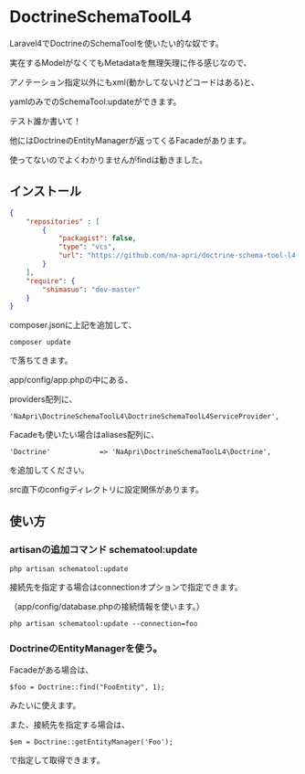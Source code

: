 # DoctrineSchemaToolL4


Laravel4でDoctrineのSchemaToolを使いたい的な奴です。

実在するModelがなくてもMetadataを無理矢理に作る感じなので、

アノテーション指定以外にもxml(動かしてないけどコードはある)と、

yamlのみでのSchemaTool:updateができます。

テスト誰か書いて！

他にはDoctrineのEntityManagerが返ってくるFacadeがあります。

使ってないのでよくわかりませんがfindは動きました。


## インストール

```JSON
{
	"repositories" : [
		{
			"packagist": false,
			"type": "vcs",
			"url": "https://github.com/na-apri/doctrine-schema-tool-l4.git"
		}
	],
    "require": {
		"shimasuo": "dev-master"
    }
}
```

composer.jsonに上記を追加して、

	composer update

で落ちてきます。

app/config/app.phpの中にある、

providers配列に、

	'NaApri\DoctrineSchemaToolL4\DoctrineSchemaToolL4ServiceProvider',

Facadeも使いたい場合はaliases配列に、

	'Doctrine'            => 'NaApri\DoctrineSchemaToolL4\Doctrine',

を追加してください。

src直下のconfigディレクトリに設定関係があります。

## 使い方

### artisanの追加コマンド schematool:update

	php artisan schematool:update

接続先を指定する場合はconnectionオプションで指定できます。

（app/config/database.phpの接続情報を使います。）

	php artisan schematool:update --connection=foo


### DoctrineのEntityManagerを使う。

Facadeがある場合は、

	$foo = Doctrine::find("FooEntity", 1);

みたいに使えます。

また、接続先を指定する場合は、

	$em = Doctrine::getEntityManager('Foo');

で指定して取得できます。

